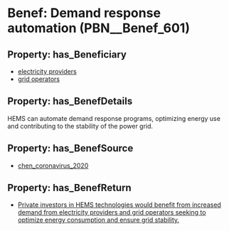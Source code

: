 # Benef: __Demand response automation__ (PBN__Benef_601)

## Property: has_Beneficiary

* [electricity providers](../Stakeholder/PBN__Stakeholder_249)
* [grid operators](../Stakeholder/PBN__Stakeholder_250)

## Property: has_BenefDetails

HEMS can automate demand response programs, optimizing energy use and contributing to the stability of the power grid.

## Property: has_BenefSource

* [chen_coronavirus_2020](../Article/PBN__Article_119)

## Property: has_BenefReturn

* [Private investors in HEMS technologies would benefit from increased demand from electricity providers and grid operators seeking to optimize energy consumption and ensure grid stability.](../BenefReturn/PBN__BenefReturn_649)

